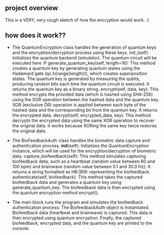 
## project overview
This is a VERY, very rough sketch of how the encryption would work. :)


## how does it work??
- The QuantumEncryption class handles the generation of quantum keys and the encryption/decryption process using these keys.
_init__(self): Initializes the quantum backend (simulator). The quantum circuit will be executed here :P
generate_quantum_key(self, length=16):
This method creates a quantum key by generating quantum states using the Hadamard gate (qc.h(range(length))), which creates superposition states.
The quantum key is generated by measuring the qubits, producing random bits each time the quantum circuit is executed.
It returns the quantum key as a binary string.
encrypt(self, data, key):
This method encrypts the provided data (which is hashed using SHA-256) using the XOR operation between the hashed data and the quantum key.
XOR (exclusive OR) operation is applied between each byte of the hashed data and the corresponding bit from the quantum key.
It returns the encrypted data.
decrypt(self, encrypted_data, key):
This method decrypts the encrypted data using the same XOR operation to recover the original data. It works because XORing the same key twice restores the original data.

- The BioFeedbackAuth class handles the biometric data capture and authentication process.
__init__(self):
Initializes the QuantumEncryption instance, which will be used for the encryption/decryption of biometric data.
capture_biofeedback(self):
This method simulates capturing biofeedback data, such as a heartbeat (random value between 60 and 100 bpm) and brainwave (random value between 0.1 and 30.0 Hz).
It returns a string formatted as HB:<heartbeat>|BW:<brainwave> representing the biofeedback.
authenticate(self, biofeedback):
This method takes the captured biofeedback data and generates a quantum key using generate_quantum_key.
The biofeedback data is then encrypted using the quantum encryption method encrypt().

- The main block runs the program and simulates the biofeedback authentication process:
The BiofeedbackAuth object is instantiated.
Biofeedback data (heartbeat and brainwave) is captured.
This data is then encrypted using quantum encryption.
Finally, the captured biofeedback, encrypted data, and the quantum key are printed to the console.

